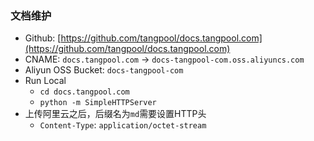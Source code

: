 ### 文档维护
 
- Github: [https://github.com/tangpool/docs.tangpool.com](https://github.com/tangpool/docs.tangpool.com)
- CNAME: `docs.tangpool.com` -> `docs-tangpool-com.oss.aliyuncs.com`
- Aliyun OSS Bucket: `docs-tangpool-com`
- Run Local
  - `cd docs.tangpool.com`
  - `python -m SimpleHTTPServer`
- 上传阿里云之后，后缀名为`md`需要设置HTTP头
  - `Content-Type`: `application/octet-stream`